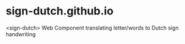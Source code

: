 # sign-dutch.github.io
&lt;sign-dutch> Web Component translating letter/words to Dutch sign handwriting
